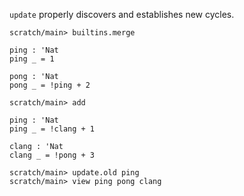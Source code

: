 `update` properly discovers and establishes new cycles.

``` ucm :hide
scratch/main> builtins.merge
```

``` unison
ping : 'Nat
ping _ = 1

pong : 'Nat
pong _ = !ping + 2
```

``` ucm
scratch/main> add
```

``` unison
ping : 'Nat
ping _ = !clang + 1

clang : 'Nat
clang _ = !pong + 3
```

``` ucm
scratch/main> update.old ping
scratch/main> view ping pong clang
```
